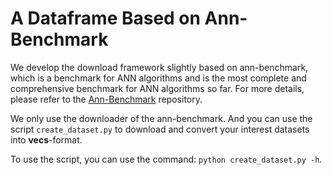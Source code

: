 # A Dataframe Based on Ann-Benchmark

We develop the download framework slightly based on ann-benchmark, which is a benchmark for ANN algorithms and is the most complete and comprehensive benchmark for ANN algorithms so far. For more details, please refer to the [Ann-Benchmark](https://github.com/ann-benchmark/ann-benchmark) repository.

We only use the downloader of the ann-benchmark. And you can use the script `create_dataset.py` to download and convert your interest datasets into **vecs**-format.

To use the script, you can use the command: `python create_dataset.py -h`.
